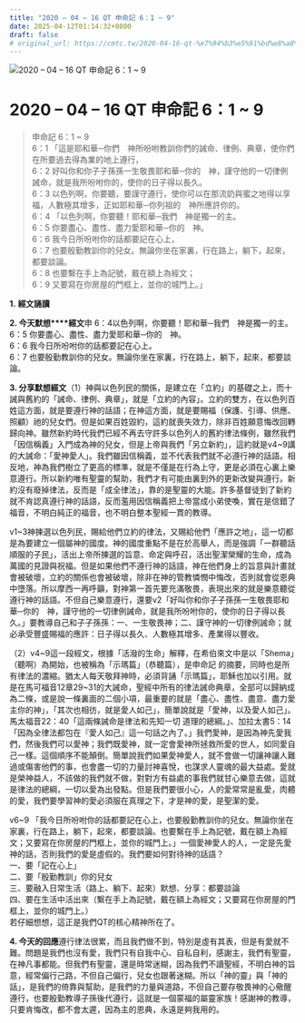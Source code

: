 ```yaml
---
title: "2020 – 04 – 16 QT 申命記 6：1 ~ 9"
date: 2025-04-12T01:14:32+0800
draft: false
# original_url: https://cmtc.tw/2020-04-16-qt-%e7%94%b3%e5%91%bd%e8%a8%98-6%ef%bc%9a1-9
---
```


![2020 – 04 – 16 QT 申命記  6：1 ~ 9](/images/qt.jpg   "2020 – 04 – 16 QT 申命記  6：1 ~ 9")

# 2020 – 04 – 16 QT 申命記 6：1 ~ 9

> 申命記 6：1 ~ 9  
> 6：1 「這是耶和華─你們　神所吩咐教訓你們的誡命、律例、典章，使你們在所要過去得為業的地上遵行，  
> 6：2 好叫你和你子子孫孫一生敬畏耶和華─你的　神，謹守他的一切律例誡命，就是我所吩咐你的，使你的日子得以長久。  
> 6：3 以色列啊，你要聽，要謹守遵行，使你可以在那流奶與蜜之地得以享福，人數極其增多，正如耶和華─你列祖的　神所應許你的。  
> 6：4 「以色列啊，你要聽！耶和華─我們　神是獨一的主。  
> 6：5 你要盡心、盡性、盡力愛耶和華─你的　神。  
> 6：6 我今日所吩咐你的話都要記在心上，  
> 6：7 也要殷勤教訓你的兒女。無論你坐在家裏，行在路上，躺下，起來，都要談論。  
> 6：8 也要繫在手上為記號，戴在額上為經文；  
> 6：9 又要寫在你房屋的門框上，並你的城門上。」

**1.** **經文誦讀**

**2. 今天默想****經文**申 6：4以色列啊，你要聽！耶和華─我們　神是獨一的主。  
6：5 你要盡心、盡性、盡力愛耶和華─你的　神。  
6：6 我今日所吩咐你的話都要記在心上。  
6：7 也要殷勤教訓你的兒女。無論你坐在家裏，行在路上，躺下，起來，都要談論。

**3. 分享默想經文**（1）神與以色列民的關係，是建立在「立約」的基礎之上，而十誡與舊約的「誡命、律例、典章」，就是「立約的內容」。立約的雙方，在以色列百姓這方面，就是要遵行神的話語；在神這方面，就是要賜福（保護、引導、供應、照顧）祂的兒女們。但是如果百姓毀約，這約就喪失效力，除非百姓願意悔改回轉歸向神。雖然新約時代我們已經不再去守許多以色列人的舊約律法條例，雖然我們「因信稱義」入門成為神的兒女，但是上帝與我們「另立新約」，這約就是v4~9講的大誡命：「愛神愛人」。我們雖因信稱義，並不代表我們就不必遵行神的話語。相反地，神為我們樹立了更高的標準，就是不僅是在行為上守，更是必須在心裏上樂意遵行。所以新約唯有聖靈的幫助，我們才有可能由裏到外的更新改變與遵行。新約沒有廢掉律法，反而是「成全律法」，靠的是聖靈的大能。許多基督徒到了新約就不肯認真遵行神的話語，反而濫用因信稱義把上帝當成小弟使喚，實在是信錯了福音，不明白純正的福音，也不明白整本聖經一貫的教導。

v1~3神揀選以色列民，賜給他們立約的律法，又賜給他們「應許之地」，這一切都是為要建立一個屬神的國度。神的國度重點不是在於高舉人，而是強調「一群聽話順服的子民」，活出上帝所揀選的旨意、命定與呼召，活出聖潔榮耀的生命，成為萬國的見證與祝福。但是如果他們不遵行神的話語，神在他們身上的旨意與計畫就會被破壞，立約的關係也會被破壞，除非在神的管教憐憫中悔改，否則就會從恩典中墮落。所以摩西一再呼籲，對神第一首先要充滿敬畏，表現出來的就是樂意聽從遵行神的話語。不但自己樂意遵行，還要v2「好叫你和你子子孫孫一生敬畏耶和華─你的　神，謹守他的一切律例誡命，就是我所吩咐你的，使你的日子得以長久。」要教導自己和子子孫孫：一、一生敬畏神；二、謹守神的一切律例誡命；就必承受豐盛賜福的應許：日子得以長久、人數極其增多、產業得以豐收。

（2）v4~9這一段經文，根據「活潑的生命」解釋，在希伯來文中是以「Shema」（聽啊）為開始，也被稱為「示瑪篇」（恭聽篇），是申命記 的摘要，同時也是所有律法的濃縮。猶太人每天敬拜神時，必須背誦「示瑪篇」，耶穌也加以引用。就是在馬可福音12章29~31的大誡命，聖經中所有的律法誡命典章，全部可以歸納成為二條，或是說一條裏面的二個小項，最重要的就是「盡心、盡性、盡意、盡力愛主你的神」，「其次也相彷，就是愛人如己」，簡單說就是「愛神，以及愛人如己」。馬太福音22：40「這兩條誡命是律法和先知一切 道理的總綱。」、加拉太書5：14「因為全律法都包在『愛人如己』這一句話之內了。」我們愛神，是因為神先愛我們，然後我們可以愛神；我們既愛神，就一定會愛神所拯救所愛的世人，如同愛自己一樣。這個順序不能顛倒。簡單說我們如果愛神愛人，就不會做一切讓神讓人難過或傷害他們的事，也會盡一切的力量討神喜悅，也謀求人靈魂的最大益處。愛就是榮神益人，不該做的我們就不做，對對方有益處的事我們就甘心樂意去做，這就是律法的總綱，一切以愛為出發點。但是我們要很小心，人的愛常常是亂愛，肉體的愛，我們要學習神的愛必須服在真理之下，才是神的愛，是聖潔的愛。

v6~9 「我今日所吩咐你的話都要記在心上，也要殷勤教訓你的兒女。無論你坐在家裏，行在路上，躺下，起來，都要談論。也要繫在手上為記號，戴在額上為經文；又要寫在你房屋的門框上，並你的城門上。」一個愛神愛人的人，一定是先愛神的話，否則我們的愛是虛假的。我們要如何對待神的話語？  
一、要「記在心上」  
二、要「殷勤教訓」你的兒女  
三、要融入日常生活（路上、躺下、起來）默想、分享：都要談論  
四、要在生活中活出來（繫在手上為記號，戴在額上為經文；又要寫在你房屋的門框上，並你的城門上。）  
若仔細想想，這正是我們QT的核心精神所在了。

**4. 今天的回應**遵行律法很累，而且我們做不到，特別是虛有其表，但是有愛就不難。問題是我們也沒有愛，我們只有自我中心、自私自利，感謝主，我們有聖靈，在神凡事都能。但我們有聖靈，還是時常迷糊，因為我們不讀聖經，不明白神的旨意，經常偏行己路，不但自己偏行，兒女也跟著迷糊。所以「神的靈」與「神的話」，是我們的倚靠與幫助，是我們的力量與道路，不但自己要存敬畏神的心儆醒遵行，也要殷勤教導子孫後代遵行，這就是一個蒙福的屬靈家族！感謝神的教導，只要肯悔改，都不會太遲，因為主的恩典，永遠是夠我用的。